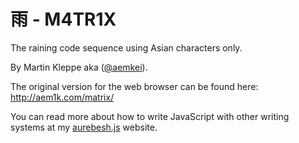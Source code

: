 # 雨 - M4TR1X

The raining code sequence using Asian characters only.

By Martin Kleppe aka ([@aemkei](https://twitter.com/aemkei)).

The original version for the web browser can be found here: http://aem1k.com/matrix/



You can read more about how to write JavaScript with other writing systems at my [aurebesh.js](http://aem1k.com/aurebesh.js/) website.

